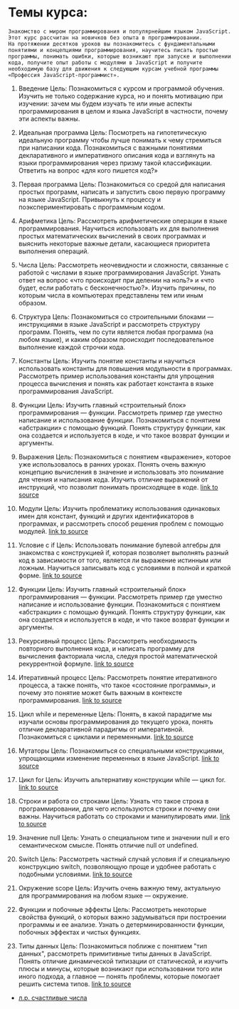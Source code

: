 # Темы курса:
```
Знакомство с миром программирования и популярнейшим языком JavaScript. 
Этот курс рассчитан на новичков без опыта в программировании. 
На протяжении десятков уроков вы познакомитесь с фундаментальными понятиями и концепциями программирования, научитесь писать простые программы, понимать ошибки, которые возникают при запуске и выполнении кода, получите опыт работы с модулями в JavaScript и получите необходимую базу для движения к следующим курсам учебной программы «Профессия JavaScript-программист».

```

1. Введение
Цель: Познакомиться с курсом и программой обучения. Изучить не только содержание курса, но и понять мотивацию при изучении: зачем мы будем изучать те или иные аспекты программирования в целом и языка JavaScript в частности, почему эти аспекты важны.


2. Идеальная программа
Цель: Посмотреть на гипотетическую идеальную программу чтобы лучше понимать к чему стремиться при написании кода. Познакомиться с важными понятиями декларативного и императивного описания кода и взглянуть на языки программирования через призму такой классификации. Ответить на вопрос «для кого пишется код?»


3. Первая программа
Цель: Познакомиться со средой для написания простых программ, написать и запустить свою первую программу на языке JavaScript. Привыкнуть к процессу и поэкспериментировать с программным кодом.


4. Арифметика
Цель: Рассмотреть арифметические операции в языке программирования. Научиться использовать их для выполнения простых математических вычислений в своих программах и выяснить некоторые важные детали, касающиеся приоритета выполнения операций.


5. Числа
Цель: Рассмотреть неочевидности и сложности, связанные с работой с числами в языке программирования JavaScript. Узнать ответ на вопрос «что происходит при делении на ноль?» и «что будет, если работать с бесконечностью?». Изучить причины, по которым числа в компьютерах представлены тем или иным образом.


6. Структура
Цель: Познакомиться со строительными блоками — инструкциями в языке JavaScript и рассмотреть структуру программ. Понять, чем по сути является любая программа (на любом языке), и каким образом происходит последовательное выполнение каждой строчки кода.


7. Константы
Цель: Изучить понятие константы и научиться использовать константы для повышения модульности в программах. Рассмотреть пример использования константы для упрощения процесса вычисления и понять как работает константа в языке программирования JavaScript.


8. Функции
Цель: Изучить главный «строительный блок» программирования — функции. Рассмотреть пример где уместно написание и использование функции. Познакомиться с понятием «абстракции» с помощью функций. Понять структуру функции, как она создается и используется в коде, и что такое возврат функции и аргументы.


9. Выражения
Цель: Познакомиться с понятием «выражение», которое уже использовалось в ранних уроках. Понять очень важную концепцию вычисления в значение и использовать это понимание для чтения и написания кода. Изучить отличие выражений от инструкций, что позволит понимать происходящее в коде.
[link to source](https://github.com/tsvetkovpro/js/tree/master/courses/others/hexlet/1%20expressions)


10. Модули
Цель: Изучить проблематику использования одинаковых имен для констант, функций и других идентификаторов в программах, и рассмотреть способ решения проблем с помощью модулей.
[link to source](https://github.com/tsvetkovpro/js/tree/master/courses/others/hexlet/2%20modules)


11. Условие с if
Цель: Использовать понимание булевой алгебры для знакомства с конструкцией if, которая позволяет выполнять разный код в зависимости от того, является ли выражение истинным или ложным. Научиться записывать код с условиями в полной и краткой форме.
[link to source](https://github.com/tsvetkovpro/js/tree/master/courses/others/hexlet/5%20if)



12. Функции
Цель: Изучить главный «строительный блок» программирования — функции. Рассмотреть пример где уместно написание и использование функции. Познакомиться с понятием «абстракции» с помощью функций. Понять структуру функции, как она создается и используется в коде, и что такое возврат функции и аргументы.


13. Рекурсивный процесс
Цель: Рассмотреть необходимость повторного выполнения кода, и написать программу для вычисления факториала числа, следуя простой математической рекуррентной формуле.
[link to source](https://github.com/tsvetkovpro/js/tree/master/courses/others/hexlet/8%20recursive-process)


14. Итеративный процесс
Цель: Рассмотреть понятие итеративного процесса, а также понять, что такое «состояние программы», и почему это понятие может быть важным в контексте программирования.
[link to source](https://github.com/tsvetkovpro/js/tree/master/courses/others/hexlet/9%20iterative-process)


15. Цикл while и переменные
Цель: Понять, в какой парадигме мы изучали основы программирования до текущего урока, понять отличие декларативной парадигмы от императивной. Познакомиться с циклами и переменными.
[link to source](https://github.com/tsvetkovpro/js/tree/master/courses/others/hexlet/10%20while)

16. Мутаторы
Цель: Познакомиться со специальными конструкциями, упрощающими изменение переменных в языке JavaScript.
[link to source](https://github.com/tsvetkovpro/js/tree/master/courses/others/hexlet/11%20mutators)

17. Цикл for
Цель: Изучить альтернативу конструкции while — цикл for.
[link to source](https://github.com/tsvetkovpro/js/tree/master/courses/others/hexlet/12%20for)

18. Строки и работа со строками
Цель: Узнать что такое строка в программировании, для чего используются строки и почему они важны. Научиться работать со строками и манипулировать ими.
[link to source](https://github.com/tsvetkovpro/js/tree/master/courses/others/hexlet/13%20strings)

19. Значение null
Цель: Узнать о специальном типе и значении null и его семантическом смысле. Понять отличие null от undefined.

20. Switch
Цель: Рассмотреть частный случай условия if и специальную конструкцию switch, позволяющую проще и удобнее работать с подобными условиями.
[link to source](https://github.com/tsvetkovpro/js/tree/master/courses/others/hexlet/14%20switch)

21. Окружение scope
Цель: Изучить очень важную тему, актуальную для программирования на любом языке — окружение.

22. Функции и побочные эффекты
Цель: Рассмотреть некоторые свойства функций, о которых важно задумываться при построении программы и ее анализе. Узнать о детерминированности функции, побочных эффектах и чистых функциях.

23. Типы данных
Цель: Познакомиться поближе с понятием "тип данных", рассмотреть примитивные типы данных в JavaScript. Понять отличие динамической типизации от статической, и изучить плюсы и минусы, которые возникают при использовании того или иного подхода, а главное — понять проблемы, которые помогает решить система типов.
[link to source](https://github.com/tsvetkovpro/js/tree/master/courses/others/hexlet/17%20types)

* [л.р. счастливые числа](https://github.com/tsvetkovpro/js/tree/master/cources/others/hexlet/labs/happy-numbers)










